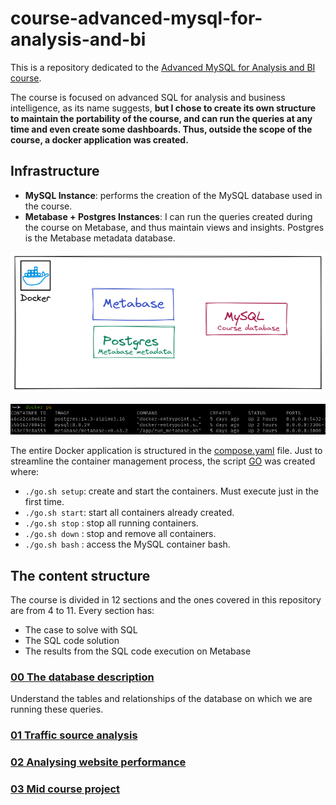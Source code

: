 # course-advanced-mysql-for-analysis-and-bi

This is a repository dedicated to the [Advanced MySQL for Analysis and BI course](https://www.udemy.com/course/advanced-sql-mysql-for-analytics-business-intelligence/).

The course is focused on advanced SQL for analysis and business intelligence, as its name suggests, **but I chose to create its own structure to maintain the portability of the course, and can run the queries at any time and even create some dashboards. Thus, outside the scope of the course, a docker application was created.**

## Infrastructure

- **MySQL Instance**: performs the creation of the MySQL database used in the course.
- **Metabase + Postgres Instances**: I can run the queries created during the course on Metabase, and thus maintain views and insights. Postgres is the Metabase metadata database.

![compose](./.img/compose.png)

![containers-up](./.img/containers.png)

The entire Docker application is structured in the [compose.yaml](compose.yaml) file.
Just to streamline the container management process, the script [GO](go.sh) was created where:

- `./go.sh setup`: create and start the containers. Must execute just in the first time.
- `./go.sh start`: start all containers already created.
- `./go.sh stop` : stop all running containers.
- `./go.sh down` : stop and remove all containers.
- `./go.sh bash` : access the MySQL container bash.

## The content structure

The course is divided in 12 sections and the ones covered in this repository are from 4 to 11. 
Every section has:
- The case to solve with SQL
- The SQL code solution
- The results from the SQL code execution on Metabase

### [00 The database description](.db-setup/README.md)
Understand the tables and relationships of the database on which we are running these queries.

### [01 Traffic source analysis](./queries/01-analyzing-traffic-sources/README.md)
### [02 Analysing website performance](./queries/02-analyzing-website-performance/README.md)
### [03 Mid course project](./queries/03-mid-course-project/README.md)
<!-- ### [04 Analysis for channel portfolio management](./queries/04-analysis-for-channel-portfolio-management/README.md)
### [05 Analyzing business patterns and seasonality](./queries/05-analyzing-business-patterns-and-seasonality/README.md)
### [06 Product analysis](./queries/06-product-analysis/README.md)
### [07 User analysis](./queries/07-user-analysis/README.md)
### [08 Final project](./queries/08-final-project/README.md) -->